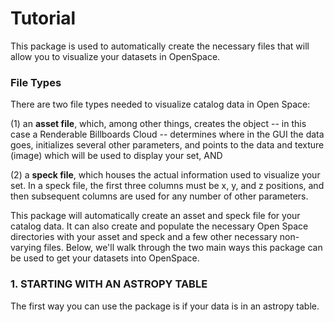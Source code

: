 # Tutorial

This package is used to automatically create the necessary files that will allow you to visualize your datasets in OpenSpace.

### File Types
There are two file types needed to visualize catalog data in Open Space: 

(1) an **asset file**, which, among other things, creates the object -- in this case a Renderable Billboards Cloud -- determines where in the GUI the data goes, initializes several other parameters, and points to the data and texture (image) which will be used to display your set, AND

(2) a **speck file**, which houses the actual information used to visualize your set. In a speck file, the first three columns must be x, y, and z positions, and then subsequent columns are used for any number of other parameters.

This package will automatically create an asset and speck file for your catalog data. It can also create and populate the necessary Open Space directories with your asset and speck and a few other necessary non-varying files. Below, we'll walk through the two main ways this package can be used to get your datasets into OpenSpace.

### 1. STARTING WITH AN ASTROPY TABLE

The first way you can use the package is if your data is in an astropy table.
